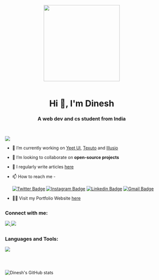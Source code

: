 <div id="header" align="center">
  <img width="250" height="250" src="https://media3.giphy.com/media/qgQUggAC3Pfv687qPC/giphy.gif?cid=6c09b95206a1f2a9e20921044e1f3c3758bcae433516c1f4&rid=giphy.gif" width="100"/>
</div>
<br>
<h1 align="center">Hi 👋, I'm Dinesh</h1>
<h3 align="center">A web dev and cs student from India</h3>
<br>

![](https://komarev.com/ghpvc/?username=dinxsh)

- 🔭 I’m currently working on [Yeet UI](https://github.com/yeetui), [Texuto](https://github.com/texuto) and [Illusio](https://github.com/Illusio-language)

- 👯 I’m looking to collaborate on **open-source projects**

- 📝 I regularly write articles [here](https://dev.to/blazeee)

- 📫 How to reach me -<br>               
[![Twitter Badge](https://img.shields.io/badge/-@dineshcodes-1ca0f1?style=flat-square&labelColor=1ca0f1&logo=twitter&logoColor=white&link=https://twitter.com/dineshcodes)](https://twitter.com/dineshcodes)
[![Instagram Badge](https://img.shields.io/badge/-@blaze.ethh-F44747?style=flat-square&labelColor=F44747&logo=instagram&logoColor=white&link=https://www.instagram.com/blaze.ethh)](https://www.instagram.com/blaze.ethh) 
[![Linkedin Badge](https://img.shields.io/badge/-dineshtalwadker-blue?style=flat-square&logo=Linkedin&logoColor=white&link=https://www.linkedin.com/in/dinesh-talwadker/)](https://www.linkedin.com/in/dinesh-talwadker/)
[![Gmail Badge](https://img.shields.io/badge/-dineshtalwadker@gmail.com-c14438?style=flat-square&logo=Gmail&logoColor=white&link=mailto:dineshtalwadker@gmail.com)](mailto:dineshtalwadker@gmail.com)<br>

- 🐱‍💻 Visit my Portfolio Website [here](https://dinxsh.vercel.app/)

##

<h3 align="left">Connect with me:</h3>
<p align="left">
  <a href="https://discord.gg/!Blaze#2800" tooltip="!blaze#2800">
    <img href="https://discord.gg/!Blaze#2800" src="https://skillicons.dev/icons?i=discord" />
  </a>
  <a href="https://www.linkedin.com/in/dinesh-talwadker/">
    <img href="https://www.linkedin.com/in/dinesh-talwadker/" src="https://skillicons.dev/icons?i=linkedin" />
  </a>  
</p>

##

<h3 align="left">Languages and Tools:</h3>
<p align="left">
  <a href="https://skillicons.dev">
    <img src="https://skillicons.dev/icons?i=js,jquery,html,css,python,nodejs,mongodb,netlify,nextjs,tailwind,ts,vercel,wordpress,react,git,astro,bash,c,cs,discord,dotnet,express,heroku,jquery,bash,bootstrap," />
  </a>
</p>

##

<br>

![Dinesh's GitHub stats](https://github-readme-stats.vercel.app/api?username=dinxsh&show_icons=true&theme=radical)
